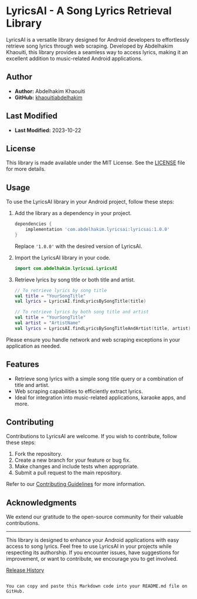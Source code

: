 # LyricsAI - A Song Lyrics Retrieval Library

LyricsAI is a versatile library designed for Android developers to effortlessly retrieve song lyrics through web scraping. Developed by Abdelhakim Khaouiti, this library provides a seamless way to access lyrics, making it an excellent addition to music-related Android applications.

## Author

- **Author:** Abdelhakim Khaouiti
- **GitHub:** [khaouitiabdelhakim](https://github.com/khaouitiabdelhakim)

## Last Modified

- **Last Modified:** 2023-10-22

## License

This library is made available under the MIT License. See the [LICENSE](LICENSE) file for more details.

## Usage

To use the LyricsAI library in your Android project, follow these steps:

1. Add the library as a dependency in your project.
   ```groovy
   dependencies {
       implementation 'com.abdelhakim.lyricsai:lyricsai:1.0.0'
   }
   ```
   Replace `'1.0.0'` with the desired version of LyricsAI.

2. Import the LyricsAI library in your code.
   ```kotlin
   import com.abdelhakim.lyricsai.LyricsAI
   ```

3. Retrieve lyrics by song title or both title and artist.
   ```kotlin
   // To retrieve lyrics by song title
   val title = "YourSongTitle"
   val lyrics = LyricsAI.findLyricsBySongTitle(title)

   // To retrieve lyrics by both song title and artist
   val title = "YourSongTitle"
   val artist = "ArtistName"
   val lyrics = LyricsAI.findLyricsBySongTitleAndArtist(title, artist)
   ```

Please ensure you handle network and web scraping exceptions in your application as needed.

## Features

- Retrieve song lyrics with a simple song title query or a combination of title and artist.
- Web scraping capabilities to efficiently extract lyrics.
- Ideal for integration into music-related applications, karaoke apps, and more.

## Contributing

Contributions to LyricsAI are welcome. If you wish to contribute, follow these steps:

1. Fork the repository.
2. Create a new branch for your feature or bug fix.
3. Make changes and include tests when appropriate.
4. Submit a pull request to the main repository.

Refer to our [Contributing Guidelines](CONTRIBUTING.md) for more information.

## Acknowledgments

We extend our gratitude to the open-source community for their valuable contributions.

---

This library is designed to enhance your Android applications with easy access to song lyrics. Feel free to use LyricsAI in your projects while respecting its authorship. If you encounter issues, have suggestions for improvement, or want to contribute, we encourage you to get involved.

[Release History](CHANGELOG.md)
```

You can copy and paste this Markdown code into your README.md file on GitHub.
